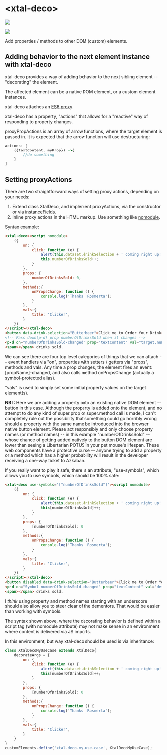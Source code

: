 # \<xtal-deco\>

<a href="https://nodei.co/npm/xtal-deco/"><img src="https://nodei.co/npm/xtal-deco.png"></a>

<img src="https://badgen.net/bundlephobia/minzip/xtal-deco">

Add properties / methods to other DOM (custom) elements.

## Adding behavior to the next element instance with xtal-deco

xtal-deco provides a way of adding behavior to the next sibling element -- "decorating" the element.  

The affected element can be a native DOM element, or a custom element instances. 

xtal-deco attaches an [ES6 proxy](https://developer.mozilla.org/en-US/docs/Web/JavaScript/Reference/Global_Objects/Proxy)

xtal-deco has a property, "actions" that allows for a "reactive" way of responding to property changes.

proxyPropActions is an array of arrow functions, where the target element is passed in.  It is expected that the arrow function will use destructuring:

``` JavaScript
actions: [
    ({textContent, myProp}) =>{
        //do something
    }
]
```

## Setting proxyActions

There are two straightforward ways of setting proxy actions, depending on your needs:

1.  Extend class XtalDeco, and implement proxyActions, via the constructor or via [instanceFields](https://developer.mozilla.org/en-US/docs/Web/JavaScript/Reference/Classes/Public_class_fields).
2.  Inline proxy actions in the HTML markup.  Use something like [nomodule](https://github.com/bahrus/nomodule).


Syntax example:


```html
<xtal-deco><script nomodule>
    ({
        on: {
            click: function (e) {
                alert(this.dataset.drinkSelection + ' coming right up!');
                this.numberOfDrinksSold++;
            }
        },
        props: {
            numberOfDrinksSold: 0,
        },
        methods:{
            onPropsChange: function () {
                console.log('Thanks, Rosmerta');
            }
        },
        vals:{
            title: 'Clicker',
        }
    })
</script></xtal-deco>
<button data-drink-selection="Butterbeer">Click me to Order Your Drink</button>
<!-- Pass down(p-d) prop numberOfDrinksSold when it changes -->
<p-d on="numberOfDrinksSold-changed" prop="textContent" val="target.numberOfDrinksSold"></p-d>
<span></span> drinks sold.

```

We can see there are four top level categories of things that we can attach -- event handlers via "on", properties with setters / getters via "props", methods and vals.  Any time a prop changes, the element fires an event:  [propName]-changed, and also calls method onPropsChange (actually a symbol-protected alias).

"vals" is used to simply set some initial property values on the target element(s).

**NB I:**  Here we are adding a property onto an existing native DOM element -- button in this case.  Although the property is added onto the element, and no attempt to do any kind of super.prop or super.method call is made, I can't completely rule out the possibility that something could go horribly wrong should a property with the same name be introduced into the browser native button element.  Please act responsibly and only choose property names (or method names) -- in this example "numberOfDrinksSold" -- whose chance of getting added natively to the button DOM element are lower than seeing a Libertarian POTUS in your pet mouse's lifespan.  These web components have a protective curse -- anyone trying to add a property or a method which has a higher probability will result in the developer receiving a one-way ticket to Azkaban.

If you really want to play it safe, there is an attribute, "use-symbols", which allows you to use symbols, which should be 100% safe:

```html
<xtal-deco use-symbols='["numberOfDrinksSold"]'><script nomodule>
    ({
        on: {
            click: function (e) {
                alert(this.dataset.drinkSelection + ' coming right up!');
                this[numberOfDrinksSold]++;
            }
        },
        props: {
            [numberOfDrinksSold]: 0,
        },
        methods:{
            onPropsChange: function () {
                console.log('Thanks, Rosmerta');
            }
        },
        vals:{
            title: 'Clicker',
        }
    })
</script></xtal-deco>
<button disabled data-drink-selection="Butterbeer">Click me to Order Your Drink</button>
<p-d on="Symbol-numberOfDrinksSold-changed" prop="textContent" val="detail.value"></p-d>
<span></span> drinks sold.
```

I *think* using property and method names starting with an underscore should also allow you to steer clear of the dementors. That would be easier than working with symbols.

The syntax shown above, where the decorating behavior is defined within a script tag (with nomodule attribute) may not make sense in an environment where content is delivered via JS imports.

In this environment, but way xtal-deco should be used is via inheritance:

```JavaScript
class XtalDecoMyUseCase extends XtalDeco{
    decorateArgs = {
        on: {
            click: function (e) {
                alert(this.dataset.drinkSelection + ' coming right up!');
                this[numberOfDrinksSold]++;
            }
        },
        props: {
            [numberOfDrinksSold]: 0,
        },
        methods:{
            onPropsChange: function () {
                console.log('Thanks, Rosmerta');
            }
        },
        vals:{
            title: 'Clicker',
        }        
    }
}
customElements.define('xtal-deco-my-use-case', XtalDecoMyUseCase);
```

